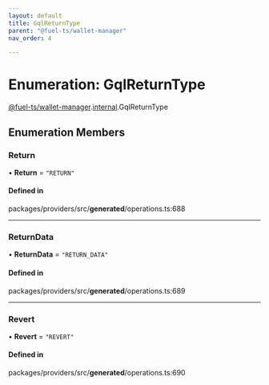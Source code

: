 ```yaml
---
layout: default
title: GqlReturnType
parent: "@fuel-ts/wallet-manager"
nav_order: 4

---
```


# Enumeration: GqlReturnType

[@fuel-ts/wallet-manager](../index.md).[internal](../namespaces/internal.md).GqlReturnType

## Enumeration Members

### Return

• **Return** = ``"RETURN"``

#### Defined in

packages/providers/src/__generated__/operations.ts:688

___

### ReturnData

• **ReturnData** = ``"RETURN_DATA"``

#### Defined in

packages/providers/src/__generated__/operations.ts:689

___

### Revert

• **Revert** = ``"REVERT"``

#### Defined in

packages/providers/src/__generated__/operations.ts:690
